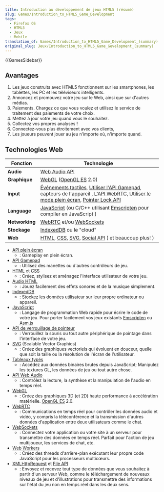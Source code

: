 ```yaml
---
title: Introduction au développement de jeux HTML5 (résumé)
slug: Games/Introduction_to_HTML5_Game_Development
tags:
  - Firefox OS
  - HTML5
  - Jeux
  - Mobile
translation_of: Games/Introduction_to_HTML5_Game_Development_(summary)
original_slug: Jeux/Introduction_to_HTML5_Game_Gevelopment_(summary)
---
```

{{GamesSidebar}}

## Avantages

1. Les jeux construits avec HTML5 fonctionnent sur les smartphones, les tablettes, les PC et les téléviseurs intelligents.
2. Annoncez et promouvez votre jeu sur le Web, ainsi que sur d'autres médias.
3. Paiements. Chargez ce que vous voulez et utilisez le service de traitement des paiements de votre choix.
4. Mettez à jour votre jeu quand vous le souhaitez.
5. Collectez vos propres analyses !
6. Connectez-vous plus étroitement avec vos clients,
7. Les joueurs peuvent jouer au jeu n'importe où, n'importe quand.

## Technologies Web

| **Fonction**   | Technologie                                                                                                                                                                                                                                                                                                                        |
| -------------- | ---------------------------------------------------------------------------------------------------------------------------------------------------------------------------------------------------------------------------------------------------------------------------------------------------------------------------------- |
| **Audio**      | [Web Audio API](/fr/docs/Web/API/Web_Audio_API)                                                                                                                                                                                                                                                                                    |
| **Graphique**  | [WebGL](/fr/docs/Web/API/WebGL_API) ([OpenGL ES](http://www.khronos.org/opengles/ "http://www.khronos.org/opengles/") 2.0)                                                                                                                                                                                                         |
| **Input**      | [Événements tactiles](/fr/docs/Web/Guide/DOM/Events/Touch_events), [Utiliser l'API Gamepad](/fr/docs/Web/Guide/API/Gamepad), capteurs de l'appareil , [L'API WebRTC](/fr/docs/Web/API/WebRTC_API), [Utiliser le mode plein écran](/fr/docs/Web/Guide/DOM/Using_full_screen_mode), [Pointer Lock API](/fr/docs/WebAPI/Pointer_Lock) |
| **Language**   | [JavaScript](/fr/docs/JavaScript "/fr/docs/JavaScript") (ou C/C++  utilisant [Emscripten](https://github.com/kripken/emscripten/wiki "https://github.com/kripken/emscripten/wiki") pour compiler en JavaScript )                                                                                                                   |
| **Networking** | [WebRTC](/fr/docs/WebRTC "/fr/docs/WebRTC") et/ou [WebSockets](/fr/docs/Web/API/WebSockets_API)                                                                                                                                                                                                                                    |
| **Stockage**   | [IndexedDB](/fr/docs/Web/API/API_IndexedDB)  ou le "cloud"                                                                                                                                                                                                                                                                         |
| **Web**        | [HTML](/fr/docs/Web/HTML), [CSS](/fr/docs/Web/CSS), [SVG](/fr/docs/Web/SVG), [Social API](/fr/docs/Social_API "/fr/docs/Social_API") ( et beaucoup plus! )                                                                                                                                                                         |

- [API plein écran](/fr/docs/DOM/Using_fullscreen_mode "/fr/docs/DOM/Using_fullscreen_mode")
  - : Gameplay en plein écran.
- [API Gamepad](/fr/docs/API/Gamepad/Using_Gamepad_API "/fr/docs/API/Gamepad/Using_Gamepad_API")
  - : Utilisez des manettes ou d'autres contrôleurs de jeu.
- [HTML](/fr/docs/HTML "/fr/docs/HTML") et [CSS](/fr/docs/CSS "/fr/docs/CSS")
  - : Créez, stylisez et aménagez l'interface utilisateur de votre jeu.
- [Audio HTML](/fr/docs/HTML/Element/audio "/fr/docs/HTML/Element/audio")
  - : Jouez facilement des effets sonores et de la musique simplement.
- [IndexedDB](/fr/docs/IndexedDB "/fr/docs/IndexedDB")
  - : Stockez les données utilisateur sur leur propre ordinateur ou appareil.
- [JavaScript](/fr/docs/JavaScript "/fr/docs/JavaScript")
  - : Langage de programmation Web rapide pour écrire le code de votre jeu.
    Pour porter facilement vos jeux existants [Emscripten](https://github.com/kripken/emscripten/wiki "https://github.com/kripken/emscripten/wiki") ou [Asm.js](http://asmjs.org/spec/latest/ "http://asmjs.org/spec/latest/")
- [API de verrouillage de pointeur](/fr/docs/WebAPI/Pointer_Lock "/fr/docs/WebAPI/Pointer_Lock")
  - : Verrouillez la souris ou tout autre périphérique de pointage dans l'interface de votre jeu.
- [SVG](/fr/docs/SVG "/fr/docs/SVG") (Scalable Vector Graphics)
  - : Créez des graphiques vectoriels qui évoluent en douceur, quelle que soit la taille ou la résolution de l'écran de l'utilisateur.
- [Tableaux typés](/fr/docs/JavaScript/Typed_arrays "/fr/docs/JavaScript/Typed_arrays")
  - : Accédez aux données binaires brutes depuis JavaScript; Manipulez les textures GL, les données de jeu ou tout autre chose.
- [API Web Audio](/fr/docs/Web_Audio_API "/fr/docs/Web_Audio_API")
  - : Contrôlez la lecture, la synthèse et la manipulation de l'audio en temps réel.
- [WebGL](/fr/docs/WebGL "/fr/docs/WebGL")
  - : Créez des graphiques 3D (et 2D) haute performance à accélération matérielle. [OpenGL ES](http://www.khronos.org/opengles/ "http://www.khronos.org/opengles/") 2.0.
- [WebRTC](/fr/docs/WebRTC "/fr/docs/WebRTC")
  - : Communications en temps réel pour contrôler les données audio et vidéo, y compris la téléconférence et la transmission d'autres données d'application entre deux utilisateurs comme le chat.
- [WebSockets](/fr/docs/WebSockets "/fr/docs/WebSockets")
  - : Connectez votre application ou votre site à un serveur pour transmettre des données en temps réel. Parfait pour l'action de jeu multijoueur, les services de chat, etc.
- [Web Workers](/fr/docs/DOM/Using_web_workers "/fr/docs/DOM/Using_web_workers")
  - : Créez des threads d'arrière-plan exécutant leur propre code JavaScript pour les processeurs multicœurs.
- [XMLHttpRequest](/fr/docs/DOM/XMLHttpRequest "/fr/docs/DOM/XMLHttpRequest") et [File API](/fr/docs/DOM/File_API "/fr/docs/DOM/File_API")
  - : Envoyez et recevez tout type de données que vous souhaitez à partir d'un serveur Web, comme le téléchargement de nouveaux niveaux de jeu et d'illustrations pour transmettre des informations sur l'état du jeu non en temps réel dans les deux sens.
